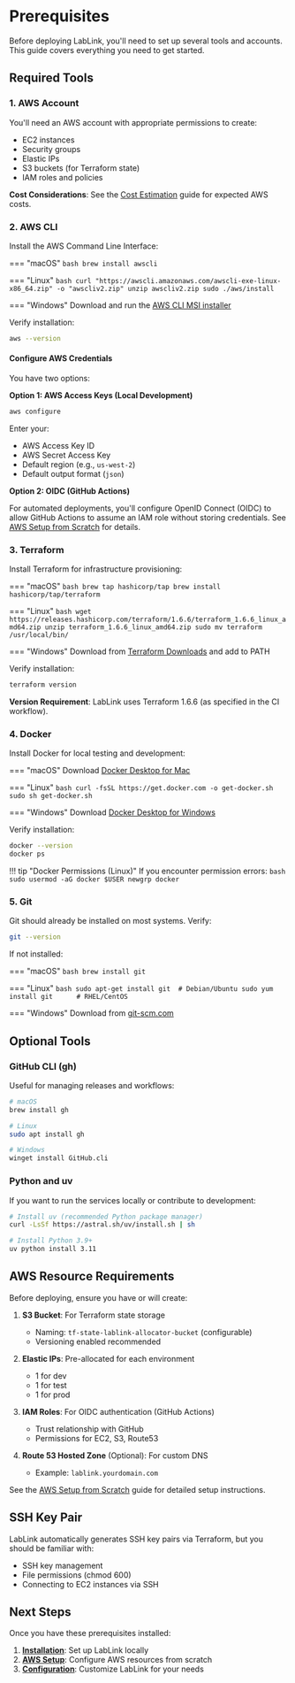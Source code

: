 # Prerequisites

Before deploying LabLink, you'll need to set up several tools and accounts. This guide covers everything you need to get started.

## Required Tools

### 1. AWS Account

You'll need an AWS account with appropriate permissions to create:

- EC2 instances
- Security groups
- Elastic IPs
- S3 buckets (for Terraform state)
- IAM roles and policies

**Cost Considerations**: See the [Cost Estimation](cost-estimation.md) guide for expected AWS costs.

### 2. AWS CLI

Install the AWS Command Line Interface:

=== "macOS"
    ```bash
    brew install awscli
    ```

=== "Linux"
    ```bash
    curl "https://awscli.amazonaws.com/awscli-exe-linux-x86_64.zip" -o "awscliv2.zip"
    unzip awscliv2.zip
    sudo ./aws/install
    ```

=== "Windows"
    Download and run the [AWS CLI MSI installer](https://awscli.amazonaws.com/AWSCLIV2.msi)

Verify installation:
```bash
aws --version
```

#### Configure AWS Credentials

You have two options:

**Option 1: AWS Access Keys (Local Development)**
```bash
aws configure
```

Enter your:
- AWS Access Key ID
- AWS Secret Access Key
- Default region (e.g., `us-west-2`)
- Default output format (`json`)

**Option 2: OIDC (GitHub Actions)**

For automated deployments, you'll configure OpenID Connect (OIDC) to allow GitHub Actions to assume an IAM role without storing credentials. See [AWS Setup from Scratch](aws-setup.md#step-4-oidc-configuration) for details.

### 3. Terraform

Install Terraform for infrastructure provisioning:

=== "macOS"
    ```bash
    brew tap hashicorp/tap
    brew install hashicorp/tap/terraform
    ```

=== "Linux"
    ```bash
    wget https://releases.hashicorp.com/terraform/1.6.6/terraform_1.6.6_linux_amd64.zip
    unzip terraform_1.6.6_linux_amd64.zip
    sudo mv terraform /usr/local/bin/
    ```

=== "Windows"
    Download from [Terraform Downloads](https://www.terraform.io/downloads.html) and add to PATH

Verify installation:
```bash
terraform version
```

**Version Requirement**: LabLink uses Terraform 1.6.6 (as specified in the CI workflow).

### 4. Docker

Install Docker for local testing and development:

=== "macOS"
    Download [Docker Desktop for Mac](https://docs.docker.com/desktop/install/mac-install/)

=== "Linux"
    ```bash
    curl -fsSL https://get.docker.com -o get-docker.sh
    sudo sh get-docker.sh
    ```

=== "Windows"
    Download [Docker Desktop for Windows](https://docs.docker.com/desktop/install/windows-install/)

Verify installation:
```bash
docker --version
docker ps
```

!!! tip "Docker Permissions (Linux)"
    If you encounter permission errors:
    ```bash
    sudo usermod -aG docker $USER
    newgrp docker
    ```

### 5. Git

Git should already be installed on most systems. Verify:
```bash
git --version
```

If not installed:

=== "macOS"
    ```bash
    brew install git
    ```

=== "Linux"
    ```bash
    sudo apt-get install git  # Debian/Ubuntu
    sudo yum install git      # RHEL/CentOS
    ```

=== "Windows"
    Download from [git-scm.com](https://git-scm.com/download/win)

## Optional Tools

### GitHub CLI (gh)

Useful for managing releases and workflows:

```bash
# macOS
brew install gh

# Linux
sudo apt install gh

# Windows
winget install GitHub.cli
```

### Python and uv

If you want to run the services locally or contribute to development:

```bash
# Install uv (recommended Python package manager)
curl -LsSf https://astral.sh/uv/install.sh | sh

# Install Python 3.9+
uv python install 3.11
```

## AWS Resource Requirements

Before deploying, ensure you have or will create:

1. **S3 Bucket**: For Terraform state storage
   - Naming: `tf-state-lablink-allocator-bucket` (configurable)
   - Versioning enabled recommended

2. **Elastic IPs**: Pre-allocated for each environment
   - 1 for dev
   - 1 for test
   - 1 for prod

3. **IAM Roles**: For OIDC authentication (GitHub Actions)
   - Trust relationship with GitHub
   - Permissions for EC2, S3, Route53

4. **Route 53 Hosted Zone** (Optional): For custom DNS
   - Example: `lablink.yourdomain.com`

See the [AWS Setup from Scratch](aws-setup.md) guide for detailed setup instructions.

## SSH Key Pair

LabLink automatically generates SSH key pairs via Terraform, but you should be familiar with:

- SSH key management
- File permissions (chmod 600)
- Connecting to EC2 instances via SSH

## Next Steps

Once you have these prerequisites installed:

1. [**Installation**](installation.md): Set up LabLink locally
2. [**AWS Setup**](aws-setup.md): Configure AWS resources from scratch
3. [**Configuration**](configuration.md): Customize LabLink for your needs